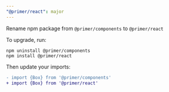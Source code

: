 ```yaml
---
"@primer/react": major
---
```


Rename npm package from `@primer/components` to `@primer/react`

To upgrade, run:

```shell
npm uninstall @primer/components
npm install @primer/react
```

Then update your imports:

```diff
- import {Box} from '@primer/components'
+ import {Box} from '@primer/react'
```
